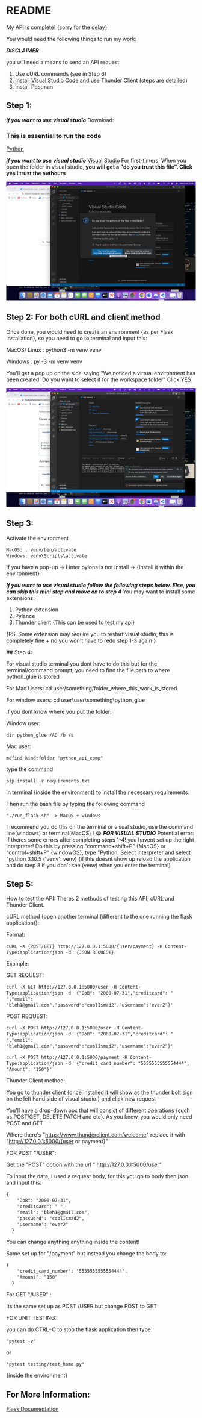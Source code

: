 # README
My API is complete! {sorry for the delay}

You would need the following things to run my work:

***DISCLAIMER***

you will need a means to send an API request:

1) Use cURL commands (see in Step 6)
2) Install Visual Studio Code and use Thunder Client (steps are detailed)
3) Install Postman

## Step 1:

***if you want to use visual studio***
Download:

### This is essential to run the code
[Python](https://www.python.org/downloads/) 


***if you want to use visual studio***
[Visual Studio](https://code.visualstudio.com/)
For first-timers, When you open the folder in visual studio, **you will get a "do you trust this file". Click yes I trust the authours**

![my_Image](image_1.png)


## Step 2: For both cURL and client method
Once done, you would need to create an environment {as per Flask installation}, so you need to go to terminal and input this:

MacOS/ Linux : python3 -m venv venv

Windows : py -3 -m venv venv

You'll get a pop up on the side saying "We noticed a virtual environment has been created. Do you want to select it for the workspace folder" Click YES

![Image2](image_2.png)

## Step 3:

Activate the environment
```
MacOS: . venv/bin/activate
Windows: venv\Scripts\activate 
```


If you have a pop-up -> Linter pylons is not install -> {install it within the environment}

***If you want to use visual studio follow the following steps below. Else, you can skip this mini step and move on to step 4***
You may want to install some extensions:

1. Python extension
2. Pylance 
3. Thunder client {This can be used to test my api} 

{PS. Some extension may require you to restart visual studio, this is completely fine + no you won't have to redo step 1-3 again }

## Step 4: 

For visual studio terminal you dont have to do this but for the terminal/command prompt, you need to find the file path to where python_glue is stored

For Mac Users: 
cd user/something/folder_where_this_work_is_stored

For window users:
cd user\user\something\python_glue

if you dont know where you put the folder:

Window user:
```
dir python_glue /AD /b /s
```

Mac user:
```
mdfind kind:folder "python_api_comp"
```

type the command 
```
pip install -r requirements.txt
```

in terminal {inside the environment} to install the necessary requirements.

Then run the bash file by typing the following command
```
"./run_flask.sh" -> MacOS + windows
```

I recommend you do this on the terminal or visual studio, use the command line(windows) or terminal(MacOS) !
:sob:
***FOR VISUAL STUDIO***
Potential error: if theres some errors after completing steps 1-4! you havent set up the right interpreter! 
Do this by pressing "command+shift+P" {MacOS} or "control+shift+P" {windowOS}, type "Python: Select interpreter and select "python 3.10.5 ('venv': venv) {if this doesnt show up reload the application and do step 3 if you don't see (venv) when you enter the terminal}

## Step 5: 

How to test the API:
Theres 2 methods of testing this API, cURL and Thunder Client.

cURL method {open another terminal (different to the one running the flask application)}:

Format:
```
cURL -X {POST/GET} http://127.0.0.1:5000/{user/payment} -H Content-Type:application/json -d '{JSON REQUEST}'
```

Example:

GET REQUEST:

```
curl -X GET http://127.0.0.1:5000/user -H Content-Type:application/json -d '{"DoB": "2000-07-31","creditcard": " ","email": "bleh1@gmail.com","password":"coolIsmad2","username":"ever2"}'
```

POST REQUEST:
```
curl -X POST http://127.0.0.1:5000/user -H Content-Type:application/json -d '{"DoB": "2000-07-31","creditcard": " ","email": "bleh1@gmail.com","password":"coolIsmad2","username":"ever2"}'
```

```
curl -X POST http://127.0.0.1:5000/payment -H Content-Type:application/json -d '{"credit_card_number": "5555555555554444", "Amount": "150"}'
```


Thunder Client method:

You go to thunder client {once installed it will show as the thunder bolt sign on the left hand side of visual studio.} and click new request

You'll have a drop-down box that will consist of different operations {such as POST/GET, DELETE PATCH and etc}. As you know, you would only need POST and GET

Where there's "https://www.thunderclient.com/welcome" replace it with "http://127.0.0.1:5000/{user or payment}" 

FOR POST "/USER":

Get the "POST" option with the url " http://127.0.0.1:5000/user"


To input the data, I used a request body, for this you go to body then json and input this:
```
{
    "DoB": "2000-07-31",
    "creditcard": " ",
    "email": "bleh1@gmail.com",
    "password": "coolIsmad2",
    "username": "ever2"
  }
  ```

You can change anything anything inside the content!

Same set up for "/payment" but instead you change the body to:
```
{
    "credit_card_number": "5555555555554444",
    "Amount": "150"
  }
  ```


For GET "/USER" :

Its the same set up as POST /USER but change POST to GET


FOR UNIT TESTING:

you can do CTRL+C to stop the flask application then type:

```
"pytest -v" 
```

or
```
"pytest testing/test_home.py"
```

{inside the environment}

## For More Information:

[Flask Documentation](https://flask.palletsprojects.com/en/2.1.x/installation/)